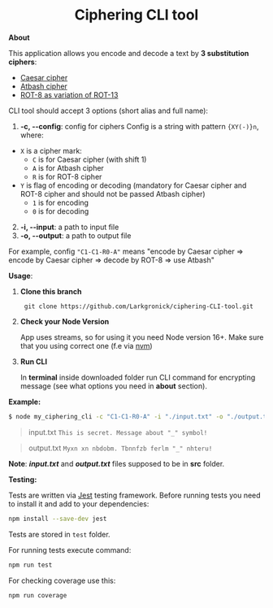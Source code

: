 <h1 align="center">Ciphering CLI tool</h1>

**About**

This application allows you encode and decode a text by **3 substitution ciphers**:

* [Caesar cipher](https://en.wikipedia.org/wiki/Caesar_cipher)
* [Atbash cipher](https://en.wikipedia.org/wiki/Atbash)
* [ROT-8 as variation of ROT-13](https://en.wikipedia.org/wiki/ROT13)

CLI tool should accept 3 options (short alias and full name):

1.  **-c, --config**: config for ciphers
    Config is a string with pattern `{XY(-)}n`, where:
* `X` is a cipher mark:
    * `C` is for Caesar cipher (with shift 1)
    * `A` is for Atbash cipher
    * `R` is for ROT-8 cipher
* `Y` is flag of encoding or decoding (mandatory for Caesar cipher and ROT-8 cipher and should not be passed Atbash cipher)
    * `1` is for encoding
    * `0` is for decoding
2.  **-i, --input**: a path to input file
3.  **-o, --output**: a path to output file

For example, config `"C1-C1-R0-A"` means "encode by Caesar cipher => encode by Caesar cipher => decode by ROT-8 => use Atbash"

**Usage**:
1. **Clone this branch**

   ` git clone https://github.com/Larkgronick/ciphering-CLI-tool.git`

2. **Check your Node Version**

    App uses streams, so for using it you need Node version 16+. Make sure that you using correct one (f.e via [nvm](https://github.com/nvm-sh/nvm))
3. **Run CLI** 

    In **terminal** inside downloaded folder run CLI command for encrypting message (see what options you need in **about** section).

**Example:**

```bash
$ node my_ciphering_cli -c "C1-C1-R0-A" -i "./input.txt" -o "./output.txt"
```

> input.txt
> `This is secret. Message about "_" symbol!`

> output.txt
> `Myxn xn nbdobm. Tbnnfzb ferlm "_" nhteru!`

**Note**: **_input.txt_** and **_output.txt_** files supposed to be in **src** folder.

**Testing:**

Tests are written via [Jest](https://jestjs.io/) testing framework.
 Before running tests you need to install it and add to your dependencies:  
```bash
npm install --save-dev jest
```

Tests are stored in `test` folder.

For running tests execute command: 
```bash
npm run test
```
For checking coverage use this:
```bash
npm run coverage
```

